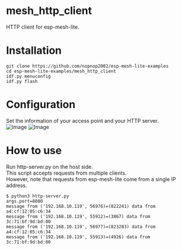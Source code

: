 # mesh_http_client
HTTP client for esp-mesh-lite.

# Installation

```
git clone https://github.com/nopnop2002/esp-mesh-lite-examples
cd esp-mesh-lite-examples/mesh_http_client
idf.py menuconfig
idf.py flash
```

# Configuration   
Set the information of your access point and your HTTP server.   
![Image](https://github.com/user-attachments/assets/28ee4b1b-541a-4bc0-9d20-4c70e0e60452)
![Image](https://github.com/user-attachments/assets/2d84d6d0-742d-457f-8857-8694647e41e5)

# How to use
Run http-server.py on the host side.   
This script accepts requests from multiple clients.   
However, note that requests from esp-mesh-lite come from a single IP address.   
```
$ python3 http-server.py
args.port=8080
message from ('192.168.10.119', 56976)=(822241) data from a4:cf:12:05:c6:34
message from ('192.168.10.119', 55912)=(3867) data from 3c:71:bf:9d:bd:00
message from ('192.168.10.119', 56977)=(823283) data from a4:cf:12:05:c6:34
message from ('192.168.10.119', 55913)=(4926) data from 3c:71:bf:9d:bd:00
```

